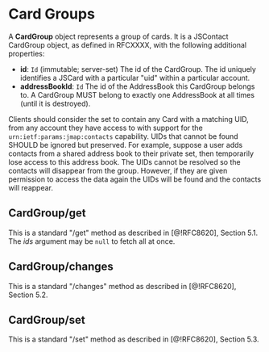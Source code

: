 # Card Groups

A **CardGroup** object represents a group of cards. It is a JSContact CardGroup object, as defined in RFCXXXX, with the following additional properties:

- **id**: `Id` (immutable; server-set)
  The id of the CardGroup. The id uniquely identifies a JSCard with a particular "uid" within a particular account.
- **addressBookId**: `Id`
  The id of the AddressBook this CardGroup belongs to. A CardGroup MUST belong to exactly one AddressBook at all times (until it is destroyed).


Clients should consider the set to contain any Card with a matching UID, from
any account they have access to with support for the
`urn:ietf:params:jmap:contacts` capability. UIDs that cannot be found SHOULD be
ignored but preserved. For example, suppose a user adds contacts from a shared address book to their private set, then temporarily lose access to this address book. The UIDs cannot be resolved so the contacts will disappear from the group. However, if they are given permission to access the data again the UIDs will be found and the contacts will reappear.

## CardGroup/get

This is a standard "/get" method as described in [@!RFC8620], Section 5.1. The *ids* argument may be `null` to fetch all at once.

## CardGroup/changes

This is a standard "/changes" method as described in [@!RFC8620], Section 5.2.

## CardGroup/set

This is a standard "/set" method as described in [@!RFC8620], Section 5.3.
